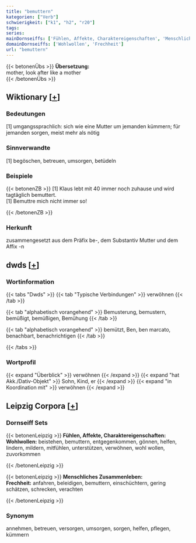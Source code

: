```yaml
---
title: "bemuttern"
kategorien: ["Verb"]
schwierigkeit: ["k1", "h2", "r20"]
tags:
series:
mainDornseiffs: ['Fühlen, Affekte, Charaktereigenschaften', 'Menschliches Zusammenleben']
domainDornseiffs: ['Wohlwollen', 'Frechheit']
url: "bemuttern"
---
```


{{< betonenÜbs >}}
**Übersetzung:**  
mother, look after like a mother  
{{< /betonenÜbs >}}

## Wiktionary [[+](https://de.wiktionary.org/wiki/bemuttern)]

### Bedeutungen
[1] umgangssprachlich: sich wie eine Mutter um jemanden kümmern; für jemanden sorgen, meist mehr als nötig  

### Sinnverwandte
[1] begöschen, betreuen, umsorgen, betüdeln  

### Beispiele
{{< betonenZB >}}
[1] Klaus lebt mit 40 immer noch zuhause und wird tagtäglich bemuttert.  
[1] Bemuttre mich nicht immer so!  

{{< /betonenZB >}}
### Herkunft
zusammengesetzt aus dem Präfix be-, dem Substantiv Mutter und dem Affix -n  



## dwds [[+](https://www.dwds.de/wb/bemuttern)]

### Wortinformation
{{< tabs "Dwds" >}}
{{< tab "Typische Verbindungen" >}}
verwöhnen
{{< /tab >}}

{{< tab "alphabetisch vorangehend" >}}
Bemusterung, bemustern, bemüßigt, bemüßigen, Bemühung
{{< /tab >}}

{{< tab "alphabetisch vorangehend" >}}
bemützt, Ben, ben marcato, benachbart, benachrichtigen
{{< /tab >}}

{{< /tabs >}}

### Wortprofil
{{< expand "Überblick" >}} verwöhnen {{< /expand >}}
{{< expand "hat Akk./Dativ-Objekt" >}} Sohn, Kind, er {{< /expand >}}
{{< expand "in Koordination mit" >}} verwöhnen {{< /expand >}}

## Leipzig Corpora [[+](https://corpora.uni-leipzig.de/en/res?word=bemuttern&corpusId=deu_newscrawl-public_2018)]

### Dornseiff Sets
{{< betonenLeipzig >}}
**Fühlen, Affekte, Charaktereigenschaften:**  
**Wohlwollen:** beistehen, bemuttern, entgegenkommen, gönnen, helfen, lindern, mildern, mitfühlen, unterstützen, verwöhnen, wohl wollen, zuvorkommen  

{{< /betonenLeipzig >}}


{{< betonenLeipzig >}}
**Menschliches Zusammenleben:**  
**Frechheit:** anfahren, beleidigen, bemuttern, einschüchtern, gering schätzen, schrecken, verachten  

{{< /betonenLeipzig >}}

### Synonym
annehmen, betreuen, versorgen, umsorgen, sorgen, helfen, pflegen, kümmern

